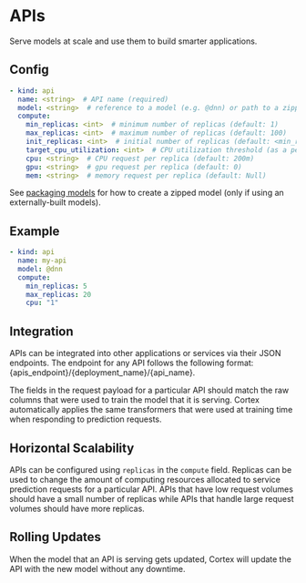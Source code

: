# APIs

Serve models at scale and use them to build smarter applications.

## Config

```yaml
- kind: api
  name: <string>  # API name (required)
  model: <string>  # reference to a model (e.g. @dnn) or path to a zipped model dir (e.g. s3://my-bucket/model.zip)
  compute:
    min_replicas: <int>  # minimum number of replicas (default: 1)
    max_replicas: <int>  # maximum number of replicas (default: 100)
    init_replicas: <int>  # initial number of replicas (default: <min_replicas>)
    target_cpu_utilization: <int>  # CPU utilization threshold (as a percentage) to trigger scaling (default: 80)
    cpu: <string>  # CPU request per replica (default: 200m)
    gpu: <string>  # gpu request per replica (default: 0)
    mem: <string>  # memory request per replica (default: Null)
```

See [packaging models](packaging-models.md) for how to create a zipped model (only if using an externally-built models).

## Example

```yaml
- kind: api
  name: my-api
  model: @dnn
  compute:
    min_replicas: 5
    max_replicas: 20
    cpu: "1"
```

## Integration

APIs can be integrated into other applications or services via their JSON endpoints. The endpoint for any API follows the following format: {apis_endpoint}/{deployment_name}/{api_name}.

The fields in the request payload for a particular API should match the raw columns that were used to train the model that it is serving. Cortex automatically applies the same transformers that were used at training time when responding to prediction requests.

## Horizontal Scalability

APIs can be configured using `replicas` in the `compute` field. Replicas can be used to change the amount of computing resources allocated to service prediction requests for a particular API. APIs that have low request volumes should have a small number of replicas while APIs that handle large request volumes should have more replicas.

## Rolling Updates

When the model that an API is serving gets updated, Cortex will update the API with the new model without any downtime.
